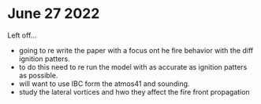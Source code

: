 # June 27 2022


Left off...
- going to re write the paper with a focus ont he fire behavior with the diff ignition patters.
- to do this need to re run the model with as accurate as ignition patters as possible.
- will want to use IBC form the atmos41 and sounding.
- study the lateral vortices and hwo they affect the fire front propagation
